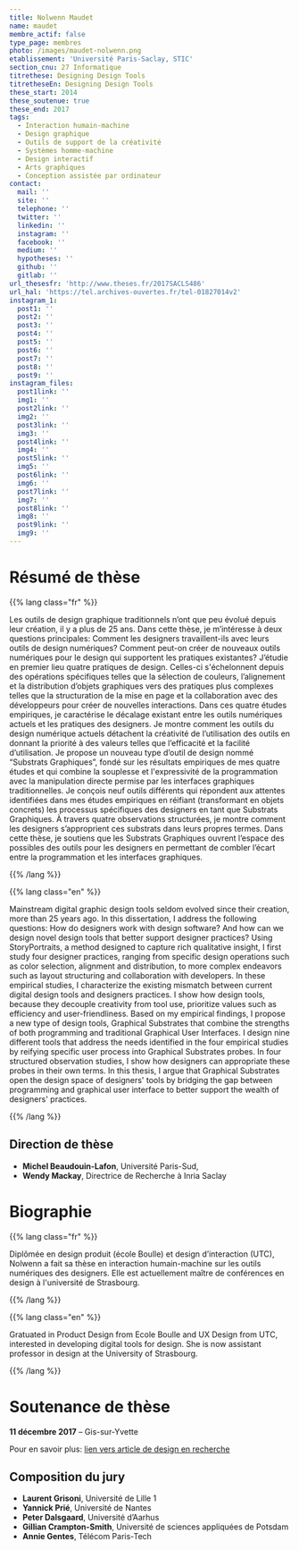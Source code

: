 ```yaml
---
title: Nolwenn Maudet
name: maudet
membre_actif: false
type_page: membres
photo: /images/maudet-nolwenn.png
etablissement: 'Université Paris-Saclay, STIC'
section_cnu: 27 Informatique
titrethese: Designing Design Tools
titretheseEn: Designing Design Tools
these_start: 2014
these_soutenue: true
these_end: 2017
tags:
  - Interaction humain-machine
  - Design graphique
  - Outils de support de la créativité
  - Systèmes homme-machine
  - Design interactif
  - Arts graphiques
  - Conception assistée par ordinateur
contact:
  mail: ''
  site: ''
  telephone: ''
  twitter: ''
  linkedin: ''
  instagram: ''
  facebook: ''
  medium: ''
  hypotheses: ''
  github: ''
  gitlab: ''
url_thesesfr: 'http://www.theses.fr/2017SACLS486'
url_hal: 'https://tel.archives-ouvertes.fr/tel-01827014v2'
instagram_1:
  post1: ''
  post2: ''
  post3: ''
  post4: ''
  post5: ''
  post6: ''
  post7: ''
  post8: ''
  post9: ''
instagram_files:
  post1link: ''
  img1: ''
  post2link: ''
  img2: ''
  post3link: ''
  img3: ''
  post4link: ''
  img4: ''
  post5link: ''
  img5: ''
  post6link: ''
  img6: ''
  post7link: ''
  img7: ''
  post8link: ''
  img8: ''
  post9link: ''
  img9: ''
---
```


<!-- Supprimer les parties non remplies (supprimer les blocks de lang s'il n'y a pas deux langues). Tu es libre d'ajouter ce que tu veux à cette partie -->

# Résumé de thèse

{{% lang class="fr" %}}

Les outils de design graphique traditionnels n’ont que peu évolué depuis leur création, il y a plus de 25 ans. Dans cette thèse, je m’intéresse à deux questions principales: Comment les designers travaillent-ils avec leurs outils de design numériques? Comment peut-on créer de nouveaux outils numériques pour le design qui supportent les pratiques existantes? J’étudie en premier lieu quatre pratiques de design. Celles-ci s'échelonnent depuis des opérations spécifiques telles que la sélection de couleurs, l’alignement et la distribution d’objets graphiques vers des pratiques plus complexes telles que la structuration de la mise en page et la collaboration avec des développeurs pour créer de nouvelles interactions. Dans ces quatre études empiriques, je caractérise le décalage existant entre les outils numériques actuels et les pratiques des designers. Je montre comment les outils du design numérique actuels détachent la créativité de l’utilisation des outils en donnant la priorité à des valeurs telles que l’efficacité et la facilité d’utilisation. Je propose un nouveau type d’outil de design nommé “Substrats Graphiques”, fondé sur les résultats empiriques de mes quatre études et qui combine la souplesse et l'expressivité de la programmation avec la manipulation directe permise par les interfaces graphiques traditionnelles. Je conçois neuf outils différents qui répondent aux attentes identifiées dans mes études empiriques en réifiant (transformant en objets concrets) les processus spécifiques des designers en tant que Substrats Graphiques. À travers quatre observations structurées, je montre comment les designers s’approprient ces substrats dans leurs propres termes. Dans cette thèse, je soutiens que les Substrats Graphiques ouvrent l’espace des possibles des outils pour les designers en permettant de combler l’écart entre la programmation et les interfaces graphiques.

{{% /lang %}}

{{% lang class="en" %}}

Mainstream digital graphic design tools seldom evolved since their creation, more than 25 years ago. In this dissertation, I address the following questions: How do designers work with design software? And how can we design novel design tools that better support designer practices? Using StoryPortraits, a method designed to capture rich qualitative insight, I first study four designer practices, ranging from specific design operations such as color selection, alignment and distribution, to more complex endeavors such as layout structuring and collaboration with developers. In these empirical studies, I characterize the existing mismatch between current digital design tools and designers practices. I show how design tools, because they decouple creativity from tool use, prioritize values such as efficiency and user-friendliness. Based on my empirical findings, I propose a new type of design tools, Graphical Substrates that combine the strengths of both programming and traditional Graphical User Interfaces. I design nine different tools that address the needs identified in the four empirical studies by reifying specific user process into Graphical Substrates probes. In four structured observation studies, I show how designers can appropriate these probes in their own terms. In this thesis, I argue that Graphical Substrates open the design space of designers' tools by bridging the gap between programming and graphical user interface to better support the wealth of designers' practices.

{{% /lang %}}

## Direction de thèse

* **Michel Beaudouin-Lafon**, Université Paris-Sud,
* **Wendy Mackay**, Directrice de Recherche à Inria Saclay

# Biographie

{{% lang class="fr" %}}

Diplômée en design produit (école Boulle) et design d’interaction (UTC), Nolwenn a fait sa thèse en interaction humain-machine sur les outils numériques des designers. Elle est actuellement maître de conférences en design à l'université de Strasbourg.

{{% /lang %}}

{{% lang class="en" %}}

Gratuated in Product Design from Ecole Boulle and UX Design from UTC, interested in developing digital tools for design. She is now assistant professor in design at the University of Strasbourg.

{{% /lang %}}

# Soutenance de thèse

**11 décembre 2017** – Gis-sur-Yvette

Pour en savoir plus: [lien vers article de design en recherche]()

## Composition du jury

* **Laurent Grisoni**, Université de Lille 1
* **Yannick Prié**, Université de Nantes
* **Peter Dalsgaard**, Université d’Aarhus
* **Gillian Crampton-Smith**, Université de sciences appliquées de Potsdam
* **Annie Gentes**, Télécom Paris-Tech

